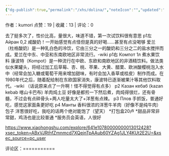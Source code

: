 ```yaml
---
{"dg-publish":true,"permalink":"/xhs/dolina/","noteIcon":"","updated":"2025-03-17T22:27:04.972+08:00"}
---
```


作者：kumori
点赞：19   |   收藏：13   |   评论：0

去了挺多次了，性价比高，量很大，味道不错，第一次试饮料很有意思
p1左 Айран 0,2 咸酸奶！一开始感觉有点怪但是真的好喝……甚至有点没喝够
爱兰（杜格酸奶）是一种乳白色的冷饮，它由三分之一的酸奶和三分之二的盐水搅拌而成。爱兰在中东、中亚和东南欧地区非常流行。-wiki
p1右 Компот 1л 煮水果饮料
康波特（Kompot）是一种流行在中欧、东欧和南欧地区的非酒精饮料。做法类似水果罐头，将经过加工后草莓、杏、桃、苹果、大黄、醋栗、欧洲酸樱桃泡入水中（经常会加入糖或葡萄干用来增加甜味，有时会加入香草或桂皮）制作而成。在1980年代之后，随着配给制在东欧国家消失，康波特已逐渐被果汁等其他饮料取代。-wiki
（话说原来点了一升啊！怪不得觉得有点多）
p2 Казан кебаб (kazan kebab 喀山卡巴布) 羊肉炖土豆 好像是都煎一下然后煮，肉炖得很烂，还有骨髓，不过会有点碎骨头+两人吃量太大了+洋葱有点辣。
p3 Плов 手抓饭，普通好吃，感觉这家面条更好吃
p4 Манты 香料很浓的洋葱牛羊肉（好像不是纯牛肉）包子 洋葱很好吃，我吃的话两个绝对能饱了（望天）
*打包盒20卢
*甜品非常非常甜，鸡汤也是比较普通
*服务员会英语，人很好

https://www.xiaohongshu.com/explore/641e10780000000013012428?xsec_token=ABxVJRthfZmnmcd7XQejnTpAAub60YZAg1JLY4KUt2E2U=&xsec_source=pc_user

评论区：===========

